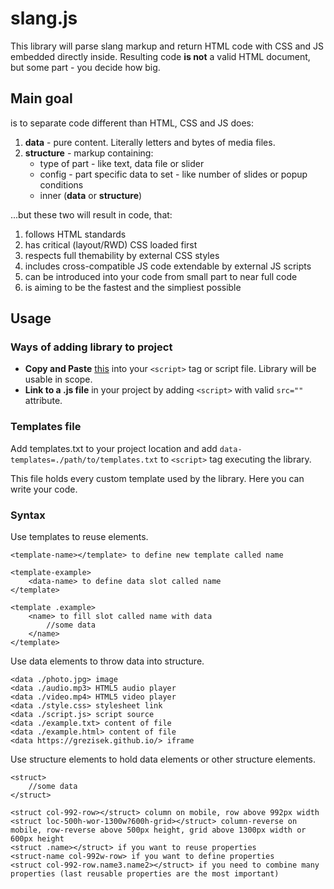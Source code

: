 # slang.js

This library will parse slang markup and return HTML code with CSS and JS embedded directly inside. Resulting code **is not** a valid HTML document, but some part - you decide how big.

## Main goal

is to separate code different than HTML, CSS and JS does:

1. **data** - pure content. Literally letters and bytes of media files.
2. **structure** - markup containing: 
    - type of part - like text, data file or slider
    - config - part specific data to set - like number of slides or popup conditions
    - inner (**data** or **structure**)

...but these two will result in code, that:
1. follows HTML standards
2. has critical (layout/RWD) CSS loaded first
3. respects full themability by external CSS styles
4. includes cross-compatible JS code extendable by external JS scripts
5. can be introduced into your code from small part to near full code
6. is aiming to be the fastest and the simpliest possible

## Usage

### Ways of adding library to project

- **Copy and Paste** [this](https://raw.githubusercontent.com/grezisek/grezisek-libraries/main/slang/slang.js) into your `<script>` tag or script file. Library will be usable in scope.
- **Link to a .js file** in your project by adding `<script>` with valid `src=""` attribute.

### Templates file

Add templates.txt to your project location and add `data-templates=./path/to/templates.txt` to `<script>` tag executing the library.

This file holds every custom template used by the library. Here you can write your code.

### Syntax

Use templates to reuse elements.

```
<template-name></template> to define new template called name

<template-example>
    <data-name> to define data slot called name
</template>

<template .example>
    <name> to fill slot called name with data
        //some data 
    </name>
</template>
```

Use data elements to throw data into structure.

```
<data ./photo.jpg> image
<data ./audio.mp3> HTML5 audio player
<data ./video.mp4> HTML5 video player
<data ./style.css> stylesheet link
<data ./script.js> script source
<data ./example.txt> content of file
<data ./example.html> content of file
<data https://grezisek.github.io/> iframe
```

Use structure elements to hold data elements or other structure elements.

```
<struct>
    //some data
</struct>

<struct col-992-row></struct> column on mobile, row above 992px width
<struct loc-500h-wor-1300w?600h-grid></struct> column-reverse on mobile, row-reverse above 500px height, grid above 1300px width or 600px height
<struct .name></struct> if you want to reuse properties
<struct-name col-992w-row> if you want to define properties
<struct col-992-row.name3.name2></struct> if you need to combine many properties (last reusable properties are the most important)
```
